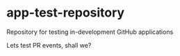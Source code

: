 # app-test-repository
Repository for testing in-development GitHub applications

Lets test PR events, shall we?
